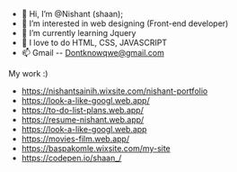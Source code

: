 - 👋 Hi, I’m @Nishant (shaan);
- 👀 I’m interested in web designing (Front-end developer)
- 🌱 I’m currently learning Jquery
- 💞️ I love to do HTML, CSS, JAVASCRIPT
- 📫 Gmail -- Dontknowqwe@gmail.com




My work :) 

- https://nishantsainih.wixsite.com/nishant-portfolio
- https://look-a-like-googl.web.app/
- https://to-do-list-plans.web.app/
- https://resume-nishant.web.app/
- https://look-a-like-googl.web.app
- https://movies-film.web.app/
- https://baspakomle.wixsite.com/my-site
- https://codepen.io/shaan_/

<!---
nishant-source/nishant-source is a ✨ special ✨ repository because its `README.md` (this file) appears on your GitHub profile.
You can click the Preview link to take a look at your changes.
--->
